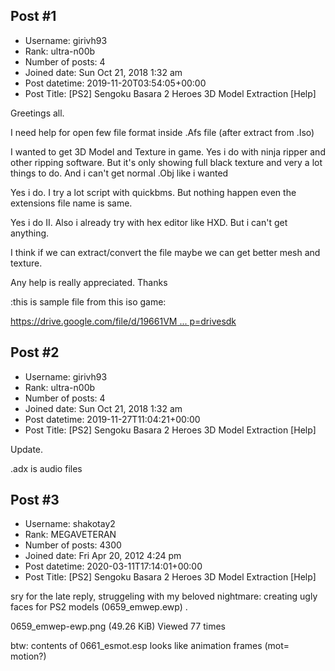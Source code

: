 ## Post #1
- Username: girivh93
- Rank: ultra-n00b
- Number of posts: 4
- Joined date: Sun Oct 21, 2018 1:32 am
- Post datetime: 2019-11-20T03:54:05+00:00
- Post Title: [PS2] Sengoku Basara 2 Heroes 3D Model Extraction [Help]

Greetings all. 

I need help for open few file format inside .Afs file (after extract from .Iso)

I wanted to get 3D Model and Texture in game. Yes i do with ninja ripper and other ripping software. But it's only showing full black texture and very a lot things to do. And i can't get normal .Obj like i wanted 

Yes i do. I try a lot script with quickbms. But nothing happen even the extensions file name is same.

Yes i do II. Also i already try with hex editor like HXD. But i can't get anything. 

I think if we can extract/convert the file maybe we can get better mesh and texture.

Any help is really appreciated. Thanks

:this is sample file from this iso game:

[https://drive.google.com/file/d/19661VM ... p=drivesdk](https://drive.google.com/file/d/19661VMJGrPaWo3JYq-iemQkQdPikOKNC/view?usp=drivesdk)
## Post #2
- Username: girivh93
- Rank: ultra-n00b
- Number of posts: 4
- Joined date: Sun Oct 21, 2018 1:32 am
- Post datetime: 2019-11-27T11:04:21+00:00
- Post Title: [PS2] Sengoku Basara 2 Heroes 3D Model Extraction [Help]

Update.

.adx is audio files
## Post #3
- Username: shakotay2
- Rank: MEGAVETERAN
- Number of posts: 4300
- Joined date: Fri Apr 20, 2012 4:24 pm
- Post datetime: 2020-03-11T17:14:01+00:00
- Post Title: [PS2] Sengoku Basara 2 Heroes 3D Model Extraction [Help]

sry for the late reply, struggeling with my beloved nightmare: creating ugly faces for PS2 models  (0659_emwep.ewp)
.



0659_emwep-ewp.png (49.26 KiB) Viewed 77 times


btw: contents of 0661_esmot.esp looks like animation frames (mot= motion?)
